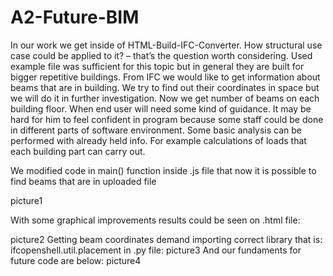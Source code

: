 # A2-Future-BIM

In our work we get inside of HTML-Build-IFC-Converter. How structural use case could be applied to it? – that’s the question worth considering. Used example file was  sufficient for this topic but in general they are built for bigger repetitive buildings. From IFC we would like to get information about beams that are in building. We try to find out their coordinates in space but we will do it in further investigation. Now we get number of beams on each building floor. When end user will need some kind of guidance. It may be hard for him to feel confident in program because some staff could be done in different parts of software environment. Some basic analysis can be performed with already held info. For example calculations of loads that each building part can carry out.

We modified code in main() function inside .js file that now it is possible to find beams that are in uploaded file
 
picture1



With some graphical improvements results could be seen on .html file: 
 
picture2
Getting beam coordinates demand importing correct library that is: ifcopenshell.util.placement in .py file:
picture3
And our fundaments for future code are below:
picture4
